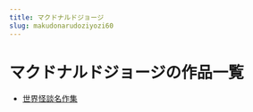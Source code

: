 ```yaml
---
title: マクドナルドジョージ
slug: makudonarudoziyozi60
---
```


# マクドナルドジョージの作品一覧

- [世界怪談名作集](shijieguaitanmingzuoji99)
